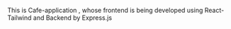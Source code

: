 This is Cafe-application , whose frontend is being developed using React-Tailwind and Backend by Express.js
